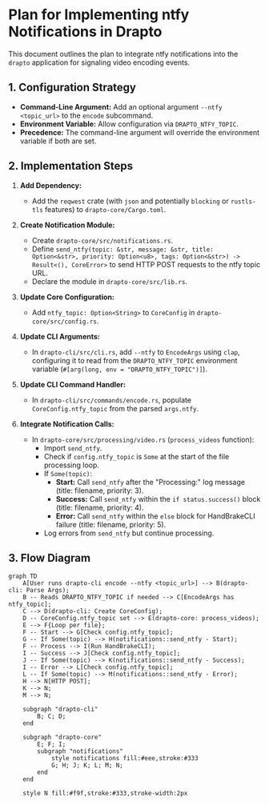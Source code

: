 # Plan for Implementing ntfy Notifications in Drapto

This document outlines the plan to integrate ntfy notifications into the `drapto` application for signaling video encoding events.

## 1. Configuration Strategy

*   **Command-Line Argument:** Add an optional argument `--ntfy <topic_url>` to the `encode` subcommand.
*   **Environment Variable:** Allow configuration via `DRAPTO_NTFY_TOPIC`.
*   **Precedence:** The command-line argument will override the environment variable if both are set.

## 2. Implementation Steps

1.  **Add Dependency:**
    *   Add the `reqwest` crate (with `json` and potentially `blocking` or `rustls-tls` features) to `drapto-core/Cargo.toml`.

2.  **Create Notification Module:**
    *   Create `drapto-core/src/notifications.rs`.
    *   Define `send_ntfy(topic: &str, message: &str, title: Option<&str>, priority: Option<u8>, tags: Option<&str>) -> Result<(), CoreError>` to send HTTP POST requests to the ntfy topic URL.
    *   Declare the module in `drapto-core/src/lib.rs`.

3.  **Update Core Configuration:**
    *   Add `ntfy_topic: Option<String>` to `CoreConfig` in `drapto-core/src/config.rs`.

4.  **Update CLI Arguments:**
    *   In `drapto-cli/src/cli.rs`, add `--ntfy` to `EncodeArgs` using `clap`, configuring it to read from the `DRAPTO_NTFY_TOPIC` environment variable (`#[arg(long, env = "DRAPTO_NTFY_TOPIC")]`).

5.  **Update CLI Command Handler:**
    *   In `drapto-cli/src/commands/encode.rs`, populate `CoreConfig.ntfy_topic` from the parsed `args.ntfy`.

6.  **Integrate Notification Calls:**
    *   In `drapto-core/src/processing/video.rs` (`process_videos` function):
        *   Import `send_ntfy`.
        *   Check if `config.ntfy_topic` is `Some` at the start of the file processing loop.
        *   If `Some(topic)`:
            *   **Start:** Call `send_ntfy` after the "Processing:" log message (title: filename, priority: 3).
            *   **Success:** Call `send_ntfy` within the `if status.success()` block (title: filename, priority: 4).
            *   **Error:** Call `send_ntfy` within the `else` block for HandBrakeCLI failure (title: filename, priority: 5).
        *   Log errors from `send_ntfy` but continue processing.

## 3. Flow Diagram

```mermaid
graph TD
    A[User runs drapto-cli encode --ntfy <topic_url>] --> B(drapto-cli: Parse Args);
    B -- Reads DRAPTO_NTFY_TOPIC if needed --> C[EncodeArgs has ntfy_topic];
    C --> D(drapto-cli: Create CoreConfig);
    D -- CoreConfig.ntfy_topic set --> E(drapto-core: process_videos);
    E --> F{Loop per file};
    F -- Start --> G[Check config.ntfy_topic];
    G -- If Some(topic) --> H(notifications::send_ntfy - Start);
    F -- Process --> I(Run HandBrakeCLI);
    I -- Success --> J[Check config.ntfy_topic];
    J -- If Some(topic) --> K(notifications::send_ntfy - Success);
    I -- Error --> L[Check config.ntfy_topic];
    L -- If Some(topic) --> M(notifications::send_ntfy - Error);
    H --> N[HTTP POST];
    K --> N;
    M --> N;

    subgraph "drapto-cli"
        B; C; D;
    end

    subgraph "drapto-core"
        E; F; I;
        subgraph "notifications"
            style notifications fill:#eee,stroke:#333
            G; H; J; K; L; M; N;
        end
    end

    style N fill:#f9f,stroke:#333,stroke-width:2px